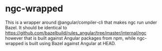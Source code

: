 # ngc-wrapped

This is a wrapper around @angular/compiler-cli that makes ngc run under Bazel.
It should be identical to https://github.com/bazelbuild/rules_angular/tree/master/internal/ngc
however that is built against Angular packages from npm, while ngc-wrapped is
built using Bazel against Angular at HEAD.
